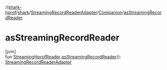 //[shark-hprof](../../../../index.md)/[shark](../../index.md)/[StreamingRecordReaderAdapter](../index.md)/[Companion](index.md)/[asStreamingRecordReader](as-streaming-record-reader.md)

# asStreamingRecordReader

[jvm]\
fun [StreamingHprofReader](../../-streaming-hprof-reader/index.md).[asStreamingRecordReader](as-streaming-record-reader.md)(): [StreamingRecordReaderAdapter](../index.md)
